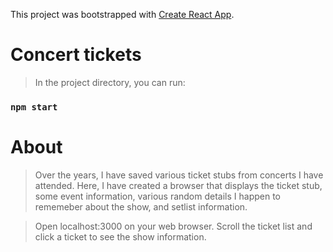 This project was bootstrapped with [Create React App](https://github.com/facebook/create-react-app).

# Concert tickets

>In the project directory, you can run:

### `npm start`

# About

>Over the years, I have saved various ticket stubs from concerts I have attended. Here, I have created a browser that displays the ticket stub, some event information, various random details I happen to rememeber about the show, and setlist information.

>Open localhost:3000 on your web browser. Scroll the ticket list and click a ticket to see the show information.